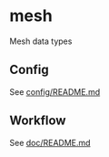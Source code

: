 # mesh

Mesh data types

## Config

See [config/README.md](config/README.md)

## Workflow

See [doc/README.md](doc/README.md)
